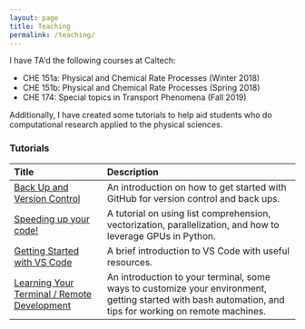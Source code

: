 ```yaml
---
layout: page
title: Teaching
permalink: /teaching/
---
```


I have TA'd the following courses at Caltech:
- CHE 151a: Physical and Chemical Rate Processes (Winter 2018)
- CHE 151b: Physical and Chemical Rate Processes (Spring 2018)
- CHE 174: Special topics in Transport Phenomena (Fall 2019)

Additionally, I have created some tutorials to help aid students who do computational research applied to the physical sciences.

### Tutorials

| Title         | Description  |
| :------------- | :------------- |
| [Back Up and Version Control](https://github.com/brady-group/tutorials/blob/master/Tutorial_1_back_up.ipynb) | An introduction on how to get started with GitHub for version control and back ups. |
| [Speeding up your code!](https://github.com/brady-group/tutorials/blob/master/Tutorial_2_speeding_up.ipynb) | A tutorial on using list comprehension, vectorization, parallelization, and how to leverage GPUs in Python. |
| [Getting Started with VS Code](https://github.com/brady-group/tutorials/blob/master/Tutorial_3_Editors_VSCode.ipynb) | A brief introduction to VS Code with useful resources. |
| [Learning Your Terminal / Remote Development](https://github.com/brady-group/tutorials/blob/master/Tutorial_4_terminals_remote_hosts.ipynb) | An introduction to your terminal, some ways to customize your environment, getting started with bash automation, and tips for working on remote machines. |